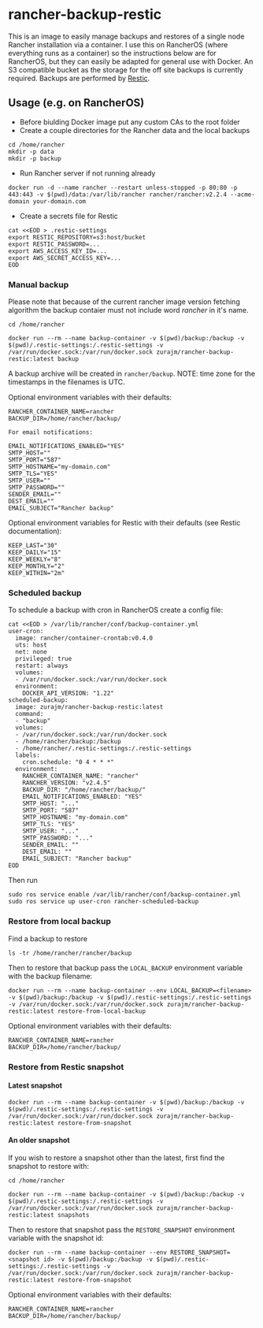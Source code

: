 # rancher-backup-restic

This is an image to easily manage backups and restores of a single node Rancher installation via a container. I use this on RancherOS (where everything runs as a container) so the instructions below are for RancherOS, but they can easily be adapted for general use with Docker. An S3 compatible bucket as the storage for the off site backups is currently required. Backups are performed by [Restic](https://restic.net/).

## Usage (e.g. on RancherOS)

- Before biulding Docker image put any custom CAs to the root folder
- Create a couple directories for the Rancher data and the local backups

```
cd /home/rancher
mkdir -p data
mkdir -p backup
```

- Run Rancher server if not running already

```
docker run -d --name rancher --restart unless-stopped -p 80:80 -p 443:443 -v $(pwd)/data:/var/lib/rancher rancher/rancher:v2.2.4 --acme-domain your-domain.com
```

- Create a secrets file for Restic

```
cat <<EOD > .restic-settings
export RESTIC_REPOSITORY=s3:host/bucket
export RESTIC_PASSWORD=...
export AWS_ACCESS_KEY_ID=...
export AWS_SECRET_ACCESS_KEY=...
EOD
```

### Manual backup
Please note that because of the current rancher image version fetching algorithm the backup contaier must not include word *rancher* in it's name.
```
cd /home/rancher

docker run --rm --name backup-container -v $(pwd)/backup:/backup -v $(pwd)/.restic-settings:/.restic-settings -v /var/run/docker.sock:/var/run/docker.sock zurajm/rancher-backup-restic:latest backup
```

A backup archive will be created in `rancher/backup`. NOTE: time zone for the timestamps in the filenames is UTC.

Optional environment variables with their defaults:

```
RANCHER_CONTAINER_NAME=rancher
BACKUP_DIR=/home/rancher/backup/

For email notifications:

EMAIL_NOTIFICATIONS_ENABLED="YES"
SMTP_HOST=""
SMTP_PORT="587"
SMTP_HOSTNAME="my-domain.com"
SMTP_TLS="YES"
SMTP_USER=""
SMTP_PASSWORD=""
SENDER_EMAIL=""
DEST_EMAIL=""
EMAIL_SUBJECT="Rancher backup"
```

Optional environment variables for Restic with their defaults (see Restic documentation):

```
KEEP_LAST="30"
KEEP_DAILY="15"
KEEP_WEEKLY="8"
KEEP_MONTHLY="2"
KEEP_WITHIN="2m"
```

### Scheduled backup

To schedule a backup with cron in RancherOS create a config file:

```
cat <<EOD > /var/lib/rancher/conf/backup-container.yml
user-cron:
  image: rancher/container-crontab:v0.4.0
  uts: host
  net: none
  privileged: true
  restart: always
  volumes:
  - /var/run/docker.sock:/var/run/docker.sock
  environment:
    DOCKER_API_VERSION: "1.22"
scheduled-backup:
  image: zurajm/rancher-backup-restic:latest
  command:
  - "backup"
  volumes:
  - /var/run/docker.sock:/var/run/docker.sock
  - /home/rancher/backup:/backup
  - /home/rancher/.restic-settings:/.restic-settings
  labels:
    cron.schedule: "0 4 * * *"
  environment:
    RANCHER_CONTAINER_NAME: "rancher"
    RANCHER_VERSION: "v2.4.5"
    BACKUP_DIR: "/home/rancher/backup/"
    EMAIL_NOTIFICATIONS_ENABLED: "YES"
    SMTP_HOST: "..."
    SMTP_PORT: "587"
    SMTP_HOSTNAME: "my-domain.com"
    SMTP_TLS: "YES"
    SMTP_USER: "..."
    SMTP_PASSWORD: "..."
    SENDER_EMAIL: ""
    DEST_EMAIL: ""
    EMAIL_SUBJECT: "Rancher backup"
EOD
```

Then run

```
sudo ros service enable /var/lib/rancher/conf/backup-container.yml
sudo ros service up user-cron rancher-scheduled-backup
```

### Restore from local backup

Find a backup to restore

```
ls -tr /home/rancher/rancher/backup
```

Then to restore that backup pass the `LOCAL_BACKUP` environment variable with the backup filename:

```
docker run --rm --name backup-container --env LOCAL_BACKUP=<filename> -v $(pwd)/backup:/backup -v $(pwd)/.restic-settings:/.restic-settings -v /var/run/docker.sock:/var/run/docker.sock zurajm/rancher-backup-restic:latest restore-from-local-backup
```

Optional environment variables with their defaults:

```
RANCHER_CONTAINER_NAME=rancher
BACKUP_DIR=/home/rancher/backup/
```


### Restore from Restic snapshot

#### Latest snapshot

```
docker run --rm --name backup-container -v $(pwd)/backup:/backup -v $(pwd)/.restic-settings:/.restic-settings -v /var/run/docker.sock:/var/run/docker.sock zurajm/rancher-backup-restic:latest restore-from-snapshot
```

#### An older snapshot

If you wish to restore a snapshot other than the latest, first find the snapshot to restore with:

```
cd /home/rancher

docker run --rm --name backup-container -v $(pwd)/backup:/backup -v $(pwd)/.restic-settings:/.restic-settings -v /var/run/docker.sock:/var/run/docker.sock zurajm/rancher-backup-restic:latest snapshots
```

Then to restore that snapshot pass the `RESTORE_SNAPSHOT` environment variable with the snapshot id:

```
docker run --rm --name backup-container --env RESTORE_SNAPSHOT=<snapshot id> -v $(pwd)/backup:/backup -v $(pwd)/.restic-settings:/.restic-settings -v /var/run/docker.sock:/var/run/docker.sock zurajm/rancher-backup-restic:latest restore-from-snapshot
```

Optional environment variables with their defaults:

```
RANCHER_CONTAINER_NAME=rancher
BACKUP_DIR=/home/rancher/backup/
```
